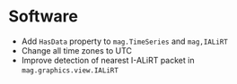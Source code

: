 # Software

- Add `HasData` property to `mag.TimeSeries` and `mag,IALiRT`
- Change all time zones to UTC
- Improve detection of nearest I-ALiRT packet in `mag.graphics.view.IALiRT`
